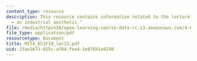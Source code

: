 ```yaml
---
content_type: resource
description: This resource contains information related to the lecture "sixties abstraction/figuration
  - an industrial aesthetic."
file: /media/https%3A/open-learning-course-data-rc.s3.amazonaws.com/4-651-art-since-1940-fall-2010/23ae1672015caf04fee41e876b1e0240_MIT4_651F10_lec15.pdf
file_type: application/pdf
resourcetype: Document
title: MIT4_651F10_lec15.pdf
uid: 23ae1672-015c-af04-fee4-1e876b1e0240
---
```

